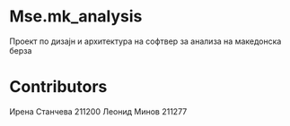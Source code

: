 # Mse.mk_аnalysis
Проект по дизајн и архитектура на софтвер за анализа на македонска берза
# Contributors
Ирена Станчева 211200
Леонид Минов 211277

